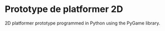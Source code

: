 # Prototype de platformer 2D
2D platformer prototype programmed in Python using the PyGame library.

